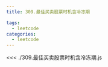 ```yaml
---
title: 309.最佳买卖股票时机含冷冻期

tags:
  - leetcode
categories:
  - leetcode
---
```


<<< ./309.最佳买卖股票时机含冷冻期.js
